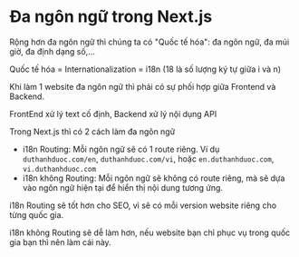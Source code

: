 # Đa ngôn ngữ trong Next.js

Rộng hơn đa ngôn ngữ thì chúng ta có "Quốc tế hóa": đa ngôn ngữ, đa múi giờ, đa định dạng số,...

Quốc tế hóa = Internationalization = i18n (18 là số lượng ký tự giữa i và n)

Khi làm 1 website đa ngôn ngữ thì phải có sự phối hợp giữa Frontend và Backend.

FrontEnd xử lý text cố định, Backend xử lý nội dụng API

Trong Next.js thì có 2 cách làm đa ngôn ngữ

- i18n Routing: Mỗi ngôn ngữ sẽ có 1 route riêng. Ví dụ `duthanhduoc.com/en`, `duthanhduoc.com/vi`, hoặc `en.duthanhduoc.com`, `vi.duthanhduoc.com`
- i18n không Routing: Mỗi ngôn ngữ sẽ không có route riêng, mà sẽ dựa vào ngôn ngữ hiện tại để hiển thị nội dung tương ứng.

i18n Routing sẽ tốt hơn cho SEO, vì sẽ có mỗi version website riêng cho từng quốc gia.

i18n không Routing sẽ dễ làm hơn, nếu website bạn chỉ phục vụ trong quốc gia bạn thì nên làm cái này.